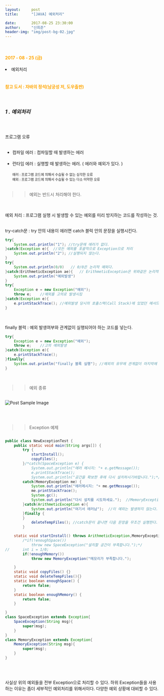 ```yaml
---
layout:     post
title:      "[JAVA] 예외처리"

date:       2017-08-25 23:30:00
author:     "신희준"
header-img: "img/post-bg-02.jpg"
---
```

<br>
<H4 style ="font-weight:bold; color : orange">2017 - 08 - 25 (금)</H4>

<li>예외처리</li>

<br>
<H4 style ="font-weight:bold; color:orange;">참고 도서 : 자바의 정석(남궁성 저, 도우출판)</H4>
<br>

<h5 style = "font-size: 17px; font-weight : bold;">1 . 예외처리</h5>
<br>

<p>

프로그램 오류 <br><br>

- 컴파일 에러 : 컴파일할 때 발생하는 에러<br><br>
- 런타임 에러 : 실행할 때 발생하는 에러. ( 에러와 예외가 있다. )
<br><br><span style="font-size:11px;">에러 : 프로그램 코드에 의해서 수습될 수 없는 심각한 오류 <br>
예외 : 프로그램 코드에 의해서 수습될 수 있는 다소 미약한 오류</span>
<br><br>

>>예외는 반드시 처리해야 한다.

<br><br>
예외 처리 : 프로그램 실행 시 발생할 수 있는 예외를 미리 방지하는 코드를 작성하는 것.
<br><br>

try-catch문 : try 안의 내용이 에러면 catch 블럭 안의 문장을 실행시킨다.
</p>


~~~java
try{
	System.out.println("1"); //try문에 에러가 없다.
}catch(Exception e){  //모든 예외를 포괄적으로 Exception으로 처리
 	System.out.println("2"); //실행되지 않는다.
}
try{
	System.out.println(0/0)   // 0/0은 논리적 예외다.
}catch(ErithmeticException ae){   // ErithmeticException은 위와같은 논리적 예외를 잡아낸다.
	System.out.println("예외발생")
}
try{
	Exception e = new Exception("예외");
	throw e;    //예외를 고의로 발생시킴
}catch(Exception e){
	e.printStackTrace(); //예외발생 당시의 호출스택(Call Stack)에 있었던 메서드의 정보와 예외 메세지를 화면에 출력한다.
}
~~~

<br>

<p>
finally 블럭 : 예외 발생여부와 관계없이 실행되어야 하는 코드를 넣는다.
</p>

~~~java
try{
	Exception e = new Exception("예외");
	throw e;    //고의 예외발생
}catch(Exception e){
	e.printStackTrace();
}finally{  
	System.out.println("finally 블록 실행"); //예외의 유무에 관계없이 마지막에 실행시킨다.
}
~~~

<br>
<p>

>> 예외 종류

<br>

<img src="{{ site.baseurl }}/img/exception.png" alt="Post Sample Image">
</p>

<BR><BR>

>>Exception 예제

~~~java

public class NewExceptionTest {
	public static void main(String args[]) {
		try {
			startInstall();
			copyFiles();
		}/*catch(SpaceException e) {
			System.out.println("에러 메시지: "+ e.getMessage());
			e.printStackTrace();
			System.out.println("공간을 확보한 후에 다시 설치하시기바랍니다.");*/
		catch(MemoryException me) {
			System.out.println("에러메시지: "+ me.getMessage());
			me.printStackTrace();
			System.gc();
			System.out.println("다시 설치를 시도하세요.");  //MemoryException에 대한 예외가 발생한다.
		}catch(ArithmeticException e){
			System.out.println("여기서 에러남");  //이 예외는 발생하지 않는다.
		}finally {
		}
			deleteTempFiles(); //catch문이 끝나면 다음 문장을 무조건 실행한다.
		}

	static void startInstall() throws ArithmeticException,MemoryException{
		/*if(!enoughSpace())
			throw new SpaceException("설치할 공간이 부족합니다.");*/
//		int i = 1/0;
		if(!enoughMemory())
			throw new MemoryException("메모리가 부족합니다.");

	}
	static void copyFiles() {}
	static void deleteTempFiles(){}
	static boolean enoughSpace() {
		return false;
	}
	static boolean enoughMemory() {
		return false;
	}

}
class SpaceException extends Exception{
	SpaceException(String msg){
		super(msg);
	}
}
class MemoryException extends Exception{
	MemoryException(String msg){
		super(msg);
	}
}
~~~

<br><br>

<p>사실상 위의 예외들을 전부 Exception으로 처리할 수 있다. 하위 Exception들을 사용하는 이유는 좀더 세부적인 예외처리를 위해서이다. 다양한 예외 상황에 대비할 수 있다.</p>
